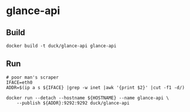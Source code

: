 # glance-api 
## Build
```
docker build -t duck/glance-api glance-api
```

## Run
```
# poor man's scraper
IFACE=eth0
ADDR=$(ip a s ${IFACE} |grep -w inet |awk '{print $2}' |cut -f1 -d/)

docker run --detach --hostname ${HOSTNAME} --name glance-api \
    --publish ${ADDR}:9292:9292 duck/glance-api
```
